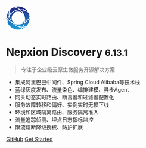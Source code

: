 ![logo](_media/Logo64.png)

# Nepxion Discovery <small>6.13.1</small>

> 专注于企业级云原生微服务开源解决方案
- 集成阿里巴巴中间件、Spring Cloud Alibaba等技术栈
- 蓝绿灰度发布、流量染色、编排建模、异步Agent
- 网关动态实时路由、断言器和过滤器配置化
- 服务故障转移和偏好、实例实时无损下线
- 环境和区域隔离路由、服务隔离准入
- 流量追踪侦测、埋点日志指标监控
- 限流熔断降级授权、防护扩展

[GitHub](https://github.com/Nepxion/Discovery/)
[Get Started](#Discovery【探索】云原生微服务解决方案)